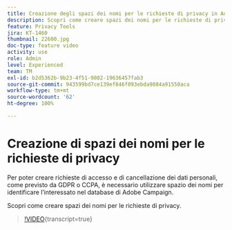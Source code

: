 ```yaml
---
title: Creazione degli spazi dei nomi per le richieste di privacy in Adobe Campaign Standard (ACS)
description: Scopri come creare spazi dei nomi per le richieste di privacy.
feature: Privacy Tools
jira: KT-1460
thumbnail: 22600.jpg
doc-type: feature video
activity: use
role: Admin
level: Experienced
team: TM
exl-id: b2d5362b-9b23-4f51-9802-19636457fab3
source-git-commit: 943599bd7ce139ef846f093ebda9084a91550aca
workflow-type: tm+mt
source-wordcount: '62'
ht-degree: 100%

---
```


# Creazione di spazi dei nomi per le richieste di privacy

Per poter creare richieste di accesso e di cancellazione dei dati personali, come previsto da GDPR o CCPA, è necessario utilizzare spazio dei nomi per identificare l’interessato nel database di Adobe Campaign.

Scopri come creare spazi dei nomi per le richieste di privacy.

>[!VIDEO](https://video.tv.adobe.com/v/329673?learn=on&captions=ita){transcript=true}

